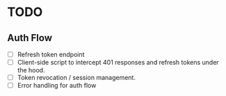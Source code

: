 # TODO

## Auth Flow
- [ ] Refresh token endpoint
- [ ] Client-side script to intercept 401 responses and refresh tokens under the hood.
- [ ] Token revocation / session management.
- [ ] Error handling for auth flow
